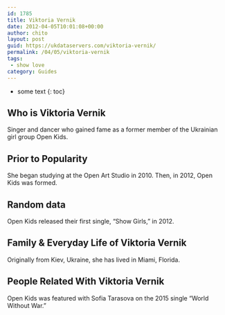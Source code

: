 ```yaml
---
id: 1785
title: Viktoria Vernik
date: 2012-04-05T10:01:08+00:00
author: chito
layout: post
guid: https://ukdataservers.com/viktoria-vernik/
permalink: /04/05/viktoria-vernik
tags:
 - show love
category: Guides
---
```


* some text
{: toc}
          
          
## Who is  Viktoria Vernik
                  
                  
                  
Singer and dancer who gained fame as a former member of the Ukrainian girl group Open Kids. 
                  
                
                
                
## Prior to Popularity 
                  
                  
                  
She began studying at the Open Art Studio in 2010. Then, in 2012, Open Kids was formed. 
                  
                
                
                
## Random data 
                  
                  
                  
Open Kids released their first single, &#8220;Show Girls,&#8221; in 2012. 
                  
                
                
                
## Family & Everyday Life of Viktoria Vernik
                  
                  
                  
Originally from Kiev, Ukraine, she has lived in Miami, Florida. 
                  
                
                
                
## People Related With  Viktoria Vernik
                  
                  
                  
Open Kids was featured with Sofia Tarasova on the 2015 single &#8220;World Without War.&#8221; 
                  
                
              
            
          
          
          
    
    
  
